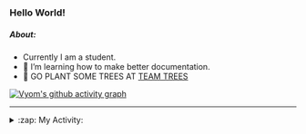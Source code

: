 ### Hello World!

##### About:
- Currently I am a student.
- 🌱 I’m learning how to make better documentation.
- 🌱 GO PLANT SOME TREES AT [TEAM TREES](https://teamtrees.org/)

[![Vyom's github activity graph](https://activity-graph.herokuapp.com/graph?username=Vyvy-vi)](https://github.com/ashutosh00710/github-readme-activity-graph)

---
<details>
  <summary>:zap: My Activity:</summary>
  
<!--START_SECTION:waka-->
![Code Time](http://img.shields.io/badge/Code%20Time-836%20hrs%207%20mins-blue)

**I'm a Night 🦉** 

```text
🌞 Morning    96 commits     ██░░░░░░░░░░░░░░░░░░░░░░░   9.73% 
🌆 Daytime    276 commits    ███████░░░░░░░░░░░░░░░░░░   27.96% 
🌃 Evening    316 commits    ████████░░░░░░░░░░░░░░░░░   32.02% 
🌙 Night      299 commits    ███████░░░░░░░░░░░░░░░░░░   30.29%

```
📅 **I'm Most Productive on Sunday** 

```text
Monday       128 commits    ███░░░░░░░░░░░░░░░░░░░░░░   12.97% 
Tuesday      137 commits    ███░░░░░░░░░░░░░░░░░░░░░░   13.88% 
Wednesday    155 commits    ████░░░░░░░░░░░░░░░░░░░░░   15.7% 
Thursday     140 commits    ███░░░░░░░░░░░░░░░░░░░░░░   14.18% 
Friday       123 commits    ███░░░░░░░░░░░░░░░░░░░░░░   12.46% 
Saturday     94 commits     ██░░░░░░░░░░░░░░░░░░░░░░░   9.52% 
Sunday       210 commits    █████░░░░░░░░░░░░░░░░░░░░   21.28%

```


📊 **This Week I Spent My Time On** 

```text
🔥 Editors: 
VS Code                  52 mins             █████████████████████████   100.0%

🐱‍💻 Projects: 
praise                   52 mins             █████████████████████████   100.0%

```


 Last Updated on 29/07/2022 15:04:35 UTC
<!--END_SECTION:waka-->
</details>
